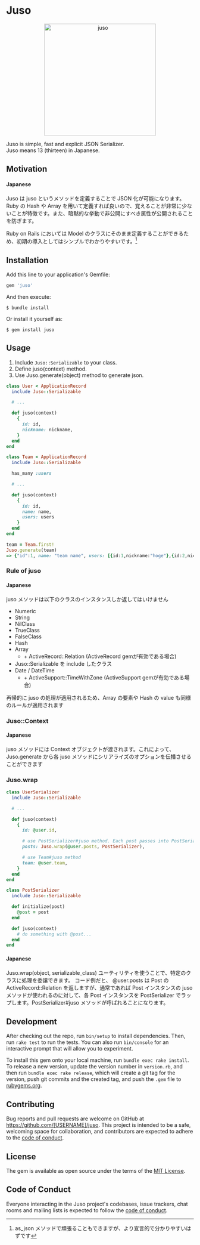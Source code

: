 # Juso

<div align="center">
  <img width="300" src="misc/juso.png" alt="juso"/>
</div>

Juso is simple, fast and explicit JSON Serializer.  
Juso means 13 (thirteen) in Japanese.

## Motivation

#### Japanese

Juso は juso というメソッドを定義することで JSON 化が可能になります。Ruby の Hash や Array を用いて定義すれば良いので、覚えることが非常に少ないことが特徴です。また、暗黙的な挙動で非公開にすべき属性が公開されることを防ぎます。

Ruby on Rails においては Model のクラスにそのまま定義することができるため、初期の導入としてはシンプルでわかりやすいです。[^1]

[^1]: as_json メソッドで頑張ることもできますが、より宣言的で分かりやすいはずです

## Installation

Add this line to your application's Gemfile:

```ruby
gem 'juso'
```

And then execute:

    $ bundle install

Or install it yourself as:

    $ gem install juso

## Usage

1. Include `Juso::Serializable` to your class.
2. Define juso(context) method.
3. Use Juso.generate(object) method to generate json.

```ruby
class User < ApplicationRecord
  include Juso::Serializable

  # ...

  def juso(context)
    {
      id: id,
      nickname: nickname,
    }
  end
end

class Team < ApplicationRecord
  include Juso::Serializable

  has_many :users

  # ...

  def juso(context)
    {
      id: id,
      name: name,
      users: users
    }
  end
end
```

```ruby
team = Team.first!
Juso.generate(team)
=> {"id":1, name: "team name", users: [{id:1,nickname:"hoge"},{id:2,nickname:"piyo"}]}
```

### Rule of juso

#### Japanese

juso メソッドは以下のクラスのインスタンスしか返してはいけません

- Numeric
- String
- NilClass
- TrueClass
- FalseClass
- Hash
- Array
  - \+ ActiveRecord::Relation (ActiveRecord gemが有効である場合)
- Juso::Serializable を include したクラス
- Date / DateTime
  - \+ ActiveSupport::TimeWithZone (ActiveSupport gemが有効である場合)

再帰的に juso の処理が適用されるため、Array の要素や Hash の value も同様のルールが適用されます

### Juso::Context

#### Japanese

juso メソッドには Context オブジェクトが渡されます。これによって、Juso.generate から各 juso メソッドにシリアライズのオプションを伝播させることができます

### Juso.wrap

```ruby
class UserSerializer
  include Juso::Serializable

  # ...

  def juso(context)
    {
      id: @user.id,

      # use PostSerializer#juso method. Each post passes into PostSerializer object.
      posts: Juso.wrap(@user.posts, PostSerializer),

      # use Team#juso method
      team: @user.team,
    }
  end
end

class PostSerializer
  include Juso::Serializable

  def initialize(post)
    @post = post
  end

  def juso(context)
    # do something with @post...
  end
end
```

#### Japanese

Juso.wrap(object, serializable_class) ユーティリティを使うことで、特定のクラスに処理を委譲できます。
コード例だと、 @user.posts は Post の ActiveRecord::Relation を返しますが、通常であれば Post インスタンスの juso メソッドが使われるのに対して、各 Post インスタンスを PostSerializer でラップします。PostSerializer#juso メソッドが呼ばれることになります。

## Development

After checking out the repo, run `bin/setup` to install dependencies. Then, run `rake test` to run the tests. You can also run `bin/console` for an interactive prompt that will allow you to experiment.

To install this gem onto your local machine, run `bundle exec rake install`. To release a new version, update the version number in `version.rb`, and then run `bundle exec rake release`, which will create a git tag for the version, push git commits and the created tag, and push the `.gem` file to [rubygems.org](https://rubygems.org).

## Contributing

Bug reports and pull requests are welcome on GitHub at https://github.com/[USERNAME]/juso. This project is intended to be a safe, welcoming space for collaboration, and contributors are expected to adhere to the [code of conduct](https://github.com/[USERNAME]/juso/blob/main/CODE_OF_CONDUCT.md).

## License

The gem is available as open source under the terms of the [MIT License](https://opensource.org/licenses/MIT).

## Code of Conduct

Everyone interacting in the Juso project's codebases, issue trackers, chat rooms and mailing lists is expected to follow the [code of conduct](https://github.com/[USERNAME]/juso/blob/main/CODE_OF_CONDUCT.md).

